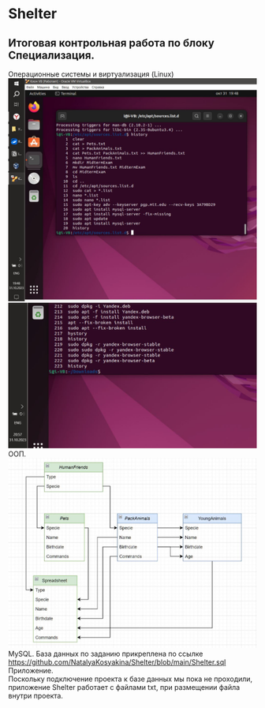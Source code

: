 # Shelter
## Итоговая контрольная работа по блоку Специализация. ##
 Операционные системы и виртуализация (Linux)
   ![Работа с директориями, подключение репозиторияв](https://github.com/NatalyaKosyakina/Shelter/blob/main/Uhistory.JPG)
   ![Установка и удаление пакетов](https://github.com/NatalyaKosyakina/Shelter/blob/main/deb-packet.JPG)
 ООП.
![Диаграмма классов](https://github.com/NatalyaKosyakina/Shelter/blob/main/Animals.JPG)
 MySQL.
   База данных по заданию прикреплена по ссылке https://github.com/NatalyaKosyakina/Shelter/blob/main/Shelter.sql
 Приложение.  
   Поскольку подключение проекта к базе данных мы пока не проходили, приложение Shelter работает с файлами txt, при размещении файла внутри проекта.
